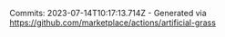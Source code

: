 Commits: 2023-07-14T10:17:13.714Z - Generated via https://github.com/marketplace/actions/artificial-grass
<br>
